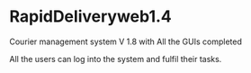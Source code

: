 # RapidDeliveryweb1.4
Courier management system
V 1.8 with All the GUIs completed

All the users can log into the system and fulfil their tasks.
